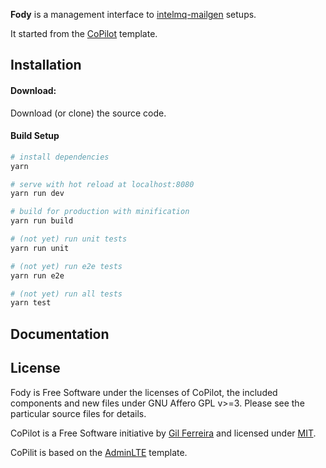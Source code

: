 **Fody** is a management interface to
[intelmq-mailgen](https://github.com/Intevation/intelmq-mailgen) setups.

It started from the [CoPilot](https://github.com/misterGF/CoPilot) template.

Installation
------------

#### Download:

Download (or clone) the source code.


#### Build Setup

``` bash
# install dependencies
yarn

# serve with hot reload at localhost:8080
yarn run dev

# build for production with minification
yarn run build

# (not yet) run unit tests
yarn run unit

# (not yet) run e2e tests
yarn run e2e

# (not yet) run all tests
yarn test
```


Documentation
-------------


License
-------
Fody is Free Software under the licenses of CoPilot,
the included components and new files under GNU Affero GPL v>=3.
Please see the particular source files for details.

CoPilot is a Free Software initiative by [Gil Ferreira](http://gferreira.me)
and licensed under [MIT](http://opensource.org/licenses/MIT).

CoPilit is based on the [AdminLTE](https://github.com/almasaeed2010/AdminLTE)
template.
